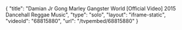 {
    "title": "Damian Jr Gong Marley Gangster World [Official Video] 2015 Dancehall Reggae Music",
    "type": "solo",
    "layout": "iframe-static",
    "videoId": "68815880",
    "url": "\/tvpembed\/68815880"
}